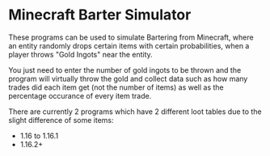 # Minecraft Barter Simulator
These programs can be used to simulate Bartering from Minecraft, where an entity randomly drops certain items with certain probabilities, when a player throws "Gold Ingots" near the entity. 

You just need to enter the number of gold ingots to be thrown and the program will virtually throw the gold and collect data such as how many trades did each item get (not the number of items) as well as the percentage occurance of every item trade.

There are currently 2 programs which have 2 different loot tables due to the slight difference of some items:
- 1.16 to 1.16.1
- 1.16.2+
